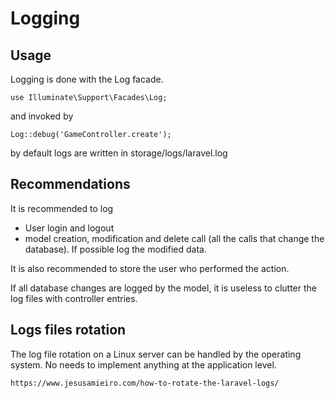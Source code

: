 # Logging

## Usage

Logging is done with the Log facade.

    use Illuminate\Support\Facades\Log;
    
and invoked by

    Log::debug('GameController.create');
    
by default logs are written in storage/logs/laravel.log


## Recommendations

It is recommended to log

* User login and logout
* model creation, modification and delete call (all the calls that change the database). If possible log the modified data.

It is also recommended to store the user who performed the action.

If all database changes are logged by the model, it is useless to clutter the log files with controller entries. 

## Logs files rotation

The log file rotation on a Linux server can be handled by the operating system. No needs
to implement anything at the application level.

    https://www.jesusamieiro.com/how-to-rotate-the-laravel-logs/